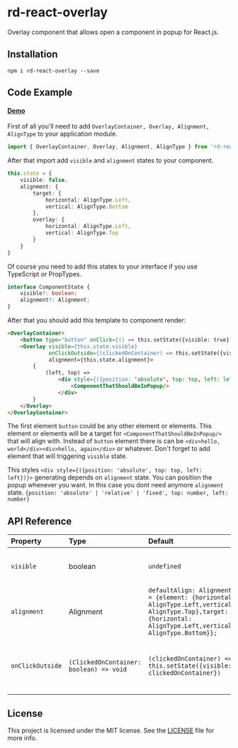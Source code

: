 # rd-react-overlay

Overlay component that allows open a component in popup for React.js.

## Installation

````shell
npm i rd-react-overlay --save
````

## Code Example

#### [Demo](https://rd-dev-ukraine.github.io/angular-io-overlay/)

First of all you'll need to add `OverlayContainer, Overlay, Alignment, AlignType` to your application module.

```typescript
import { OverlayContainer, Overlay, Alignment, AlignType } from 'rd-react-overlay';
```

After that import add `visible` and `alignment` states to your component. 

```typescript
this.state = {
    visible: false,
    alignment: {
        target: {
            horizontal: AlignType.Left,
            vertical: AlignType.Bottom
        },
        overlay: {
            horizontal: AlignType.Left,
            vertical: AlignType.Top
        }
    }
}
```

Of course you need to add this states to your interface if you use TypeScript or PropTypes.

```typescript
interface ComponentState {
    visible?: boolean;
    alignment?: Alignment;
}
```

After that you should add this template to component render:

```html
<OverlayContainer>
    <button type="button" onClick={() => this.setState({visible: true})}>Open popup</button>
    <Overlay visible={this.state.visible}
             onClickOutside={(clickedOnContainer) => this.setState({visible: clickedOnContainer})}
             alignment={this.state.alignment}>
        {
            (left, top) =>
                <div style={({position: 'absolute', top: top, left: left})}>
                    <ComponentThatShouldBeInPopup/>
                </div>
        }
    </Overlay>
</OverlayContainer>
```

The first element `button` could be any other element or elements. This element or elements will be a target for `<ComponentThatShouldBeInPopup/>` that will align with.
Instead of `button` element there is can be `<div>hello, world</div><div>hello, again</div>` or whatever. Don't forget to add element that will triggering `visible` state.

This styles `<div style={({position: 'absolute', top: top, left: left})}>` generating depends on `alignment` state. You can position the popup whenever you want. In this case you dont need anymore `alignment` state.
`{position: 'absolute' | 'relative' | 'fixed', top: number, left: number}`

## API Reference

|Property        |Type                                   |Default                                                               |Description                                         |
| :------------- | :------------------------------------ | :------------------------------------------------------------------- | :------------------------------------------------- |
|`visible`       |boolean                                |`undefined`                                                           |Visible state for content in the <Overlay></Overlay>|
|`alignment`     |Alignment                              |`defaultAlign: Alignment = {element: {horizontal: AlignType.Left,vertical: AlignType.Top},target: {horizontal: AlignType.Left,vertical: AlignType.Bottom}};`|Align popup with |
|`onClickOutside`|`(ClickedOnContainer: boolean) => void`|`(clickedOnContainer) => this.setState({visible: clickedOnContainer})`|Close popup if clicked out of popup and container.  |


## License

This project is licensed under the MIT license. See the [LICENSE](https://github.com/rd-dev-ukraine/rd-react-overlay/blob/master/LICENSE) file for more info.